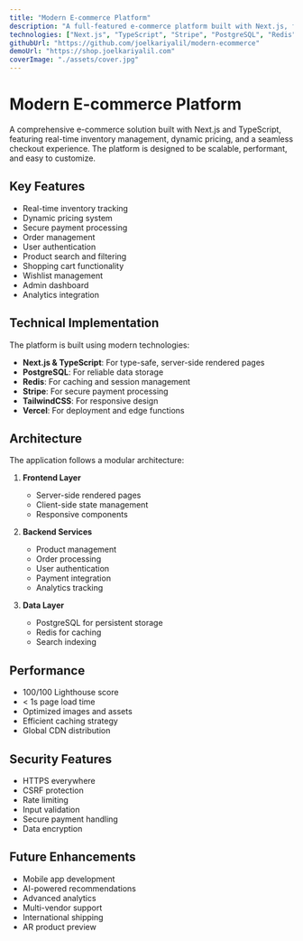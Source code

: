 ```yaml
---
title: "Modern E-commerce Platform"
description: "A full-featured e-commerce platform built with Next.js, featuring real-time inventory, dynamic pricing, and seamless checkout."
technologies: ["Next.js", "TypeScript", "Stripe", "PostgreSQL", "Redis", "TailwindCSS"]
githubUrl: "https://github.com/joelkariyalil/modern-ecommerce"
demoUrl: "https://shop.joelkariyalil.com"
coverImage: "./assets/cover.jpg"
---
```


# Modern E-commerce Platform

A comprehensive e-commerce solution built with Next.js and TypeScript, featuring real-time inventory management, dynamic pricing, and a seamless checkout experience. The platform is designed to be scalable, performant, and easy to customize.

## Key Features

- Real-time inventory tracking
- Dynamic pricing system
- Secure payment processing
- Order management
- User authentication
- Product search and filtering
- Shopping cart functionality
- Wishlist management
- Admin dashboard
- Analytics integration

## Technical Implementation

The platform is built using modern technologies:

- **Next.js & TypeScript**: For type-safe, server-side rendered pages
- **PostgreSQL**: For reliable data storage
- **Redis**: For caching and session management
- **Stripe**: For secure payment processing
- **TailwindCSS**: For responsive design
- **Vercel**: For deployment and edge functions

## Architecture

The application follows a modular architecture:

1. **Frontend Layer**
   - Server-side rendered pages
   - Client-side state management
   - Responsive components

2. **Backend Services**
   - Product management
   - Order processing
   - User authentication
   - Payment integration
   - Analytics tracking

3. **Data Layer**
   - PostgreSQL for persistent storage
   - Redis for caching
   - Search indexing

## Performance

- 100/100 Lighthouse score
- < 1s page load time
- Optimized images and assets
- Efficient caching strategy
- Global CDN distribution

## Security Features

- HTTPS everywhere
- CSRF protection
- Rate limiting
- Input validation
- Secure payment handling
- Data encryption

## Future Enhancements

- Mobile app development
- AI-powered recommendations
- Advanced analytics
- Multi-vendor support
- International shipping
- AR product preview 